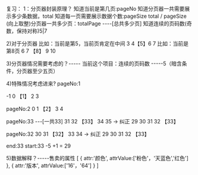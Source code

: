 复习：
1：分页器封装原理？
知道当前是第几页:pageNo
知道分页器一共需要展示多少条数据，total
知道每一页需要展示数据个数:pageSize
total / pageSize (向上取整)分页器一共多少页：totalPage ----[总共多少页]
知道连续的页码数(奇数，保持对称)5|7


2)对于分页器
比如：当前是第5，当前页肯定在中间
3 4【5】6 7
比如：当前是第8页
6 7 【8】 9 10


3)分页器情况需要考虑的？-----
当前这个项目：连续的页码数 -----5（暗含条件，分页器至少五页）


4)特殊情况考虑进来?
pageNo:1

-1 0 【1】 2 3

pageNo:2
0 1 【2】 3 4


pageNo:33 ---[一共33]
31 32 【33】 34 35 -> 纠正 29 30 31 32 【33】

pageNo:32
30 31 【32】 33 34 -> 纠正 29 30 31 32 【33】


end:33
start:33 -5 +1 = 29




5)数据解释？-----售卖的属性
[
  {
    attr:'颜色',
    attrValue:['粉色'，'天蓝色','红色']
  },
  {
    attr:'版本',
    attrValue:['16'，'64']
  }
]